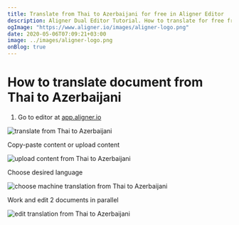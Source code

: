 ```yaml
---
title: Translate from Thai to Azerbaijani for free in Aligner Editor
description: Aligner Dual Editor Tutorial. How to translate for free from Thai to Azerbaijani. Aligner is multilingual document management platform. 
ogImage: "https://www.aligner.io/images/aligner-logo.png"
date: 2020-05-06T07:09:21+03:00
image: ../images/aligner-logo.png
onBlog: true
---
```


# How to translate document from Thai to Azerbaijani

1. Go to editor at [app.aligner.io](https://app.aligner.io "Aligner App web page")

![translate from Thai to Azerbaijani](../aligner-blank-editor.png "translate from Thai to Azerbaijani")

Copy-paste content or upload content

![upload content from Thai to Azerbaijani](../aligner-uploaded-document.png "upload content from Thai to Azerbaijani")

Choose desired language

![choose machine translation from Thai to Azerbaijani](../aligner-language-dropdown.png "choose machine translation from Thai to Azerbaijani")

Work and edit 2 documents in parallel

![edit translation from Thai to Azerbaijani](../aligner-double-sitded-editor.png "edit translation from Thai to Azerbaijani")

